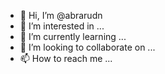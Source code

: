 - 👋 Hi, I’m @abrarudn
- 👀 I’m interested in ...
- 🌱 I’m currently learning ...
- 💞️ I’m looking to collaborate on ...
- 📫 How to reach me ...

<!---
abrarudn/abrarudn is a ✨ special ✨ repository because its `README.md` (this file) appears on your GitHub profile.
You can click the Preview link to take a look at your changes.
--->
